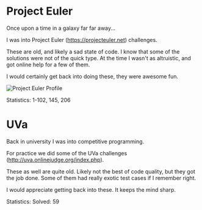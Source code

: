 # Project Euler

Once upon a time in a galaxy far far away...

I was into Project Euler (https://projecteuler.net) challenges.

These are old, and likely a sad state of code. I know that some of the solutions were not of the quick type. At the time I wasn't as altruistic, and got online help for a few of them.

I would certainly get back into doing these, they were awesome fun.

![Project Euler Profile](https://projecteuler.net/profile/tcadigan.png)

Statistics:
1-102, 145, 206

# UVa

Back in university I was into competitive programming.

For practice we did some of the UVa challenges (http://uva.onlinejudge.org/index.php).

These as well are quite old. Likely not the best of code quality, but they got the job done. Some of them had really exotic test cases if I remember right.

I would appreciate getting back into these. It keeps the mind sharp.

Statistics:
Solved: 59
